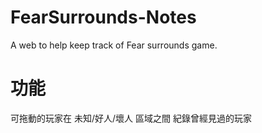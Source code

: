 # FearSurrounds-Notes
A web to help keep track of Fear surrounds game.

# 功能
可拖動的玩家在 未知/好人/壞人 區域之間
紀錄曾經見過的玩家
